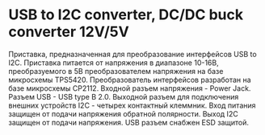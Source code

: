 # USB to I2C converter, DC/DC buck converter 12V/5V
Приставка, предназначенная для преобразование интерфейсов USB to I2C.
Приставка питается от напряжения в диапазоне 10-16В, преобразуемого в 5В преобразователем напряжения на базе микросхемы TPS5420. 
Преобразователь интерфейсов разработан на базе микросхемы CP2112. 
Входной разъем напряжения - Power Jack. Разъем USB - USB type B 2.0. 
Выходной разъем для подключения внешних устройств I2C - четырех контактный клеммник.
Вход питания защищен от подачи напряжения обратной полярности. 
Выход I2C защищен от подачи напряжения.
USB разъем снабжен ESD защитой.
